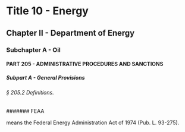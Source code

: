 
# Title 10 - Energy
## Chapter II - Department of Energy
### Subchapter A - Oil
#### PART 205 - ADMINISTRATIVE PROCEDURES AND SANCTIONS
##### Subpart A - General Provisions
###### § 205.2 Definitions.
####### FEAA

means the Federal Energy Administration Act of 1974 (Pub. L. 93-275).
